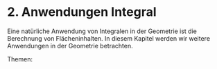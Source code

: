 # 2. Anwendungen Integral

Eine natürliche Anwendung von Integralen in der Geometrie ist die Berechnung von
Flächeninhalten. In diesem Kapitel werden wir weitere Anwendungen in der
Geometrie betrachten.

Themen:

```{tableofcontents}
```
